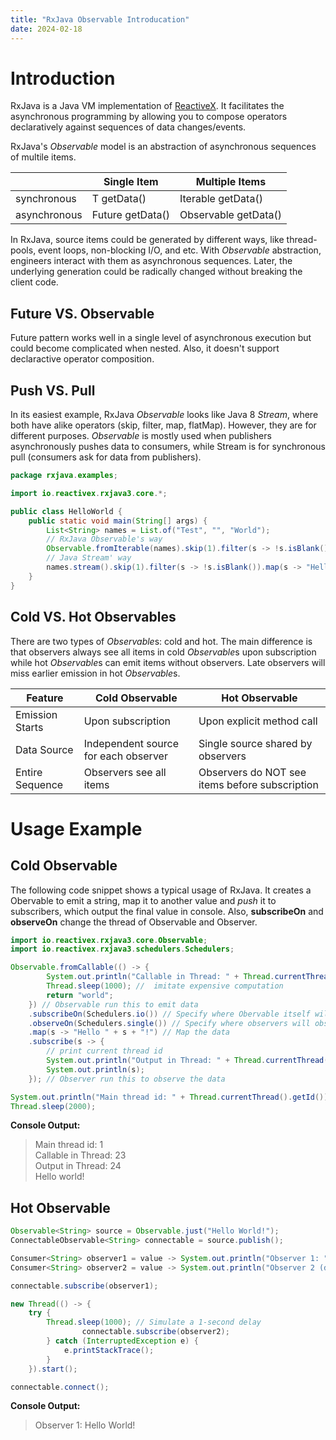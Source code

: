 ```yaml
---
title: "RxJava Observable Introducation"
date: 2024-02-18
---
```


# Introduction
RxJava is a Java VM implementation of [ReactiveX](https://reactivex.io/). It facilitates the asynchronous programming by allowing you to compose operators declaratively against sequences of data changes/events.

RxJava's *Observable* model is an abstraction of asynchronous sequences of multile items. 

| | Single Item | Multiple Items |
| --- | --- | --- |
| synchronous | T getData() | Iterable<T> getData() |
| asynchronous | Future<T> getData() | Observable<T> getData() |

In RxJava, source items could be generated by different ways, like thread-pools, event loops, non-blocking I/O, and etc. With *Observable* abstraction, engineers interact with them as asynchronous sequences. Later, the underlying generation could be radically changed without breaking the client code.

## Future<T> VS. Observable<T>
Future pattern works well in a single level of asynchronous execution but could become complicated when nested. Also, it doesn't support declaractive operator composition.

## Push VS. Pull
In its easiest example, RxJava *Observable* looks like Java 8 *Stream*, where both have alike operators (skip, filter, map, flatMap). However, they are for different purposes. *Observable* is mostly used when publishers asynchronously pushes data to consumers, while Stream is for synchronous pull (consumers ask for data from publishers).
```java
package rxjava.examples;

import io.reactivex.rxjava3.core.*;

public class HelloWorld {
    public static void main(String[] args) {
        List<String> names = List.of("Test", "", "World");
        // RxJava Observable's way
        Observable.fromIterable(names).skip(1).filter(s -> !s.isBlank()).map(s -> "Hello " + s + "!").subscribe(System.out::println);
        // Java Stream' way
        names.stream().skip(1).filter(s -> !s.isBlank()).map(s -> "Hello " + s + "!").forEach(System.out::println);
    }
}

```

## Cold VS. Hot Observables
There are two types of *Observable*s: cold and hot. The main difference is that observers always see all items in cold *Observable*s upon subscription while hot *Observable*s can emit items without observers. Late observers will miss earlier emission in hot *Observable*s.

| Feature | Cold Observable | Hot Observable |
| --- | --- | --- |
| Emission Starts | Upon subscription | Upon explicit method call |
| Data Source | Independent source for each observer | Single source shared by observers |
| Entire Sequence | Observers see all items | Observers do NOT see items before subscription |

# Usage Example
## Cold Observable
The following code snippet shows a typical usage of RxJava. It creates a Obervable to emit a string, map it to another value and *push* it to subscribers, which output the final value in console. Also, **subscribeOn** and **observeOn** change the thread of Observable and Observer.
```Java
import io.reactivex.rxjava3.core.Observable;
import io.reactivex.rxjava3.schedulers.Schedulers;

Observable.fromCallable(() -> {
        System.out.println("Callable in Thread: " + Thread.currentThread().getId());
        Thread.sleep(1000); //  imitate expensive computation
        return "world";
    }) // Observable run this to emit data
    .subscribeOn(Schedulers.io()) // Specify where Obervable itself will run to emit data
    .observeOn(Schedulers.single()) // Specify where observers will observe the data
    .map(s -> "Hello " + s + "!") // Map the data
    .subscribe(s -> {
        // print current thread id
        System.out.println("Output in Thread: " + Thread.currentThread().getId());
        System.out.println(s);
    }); // Observer run this to observe the data

System.out.println("Main thread id: " + Thread.currentThread().getId());
Thread.sleep(2000);
```
**Console Output:**
> Main thread id: 1<br>Callable in Thread: 23<br>Output in Thread: 24<br>Hello world!

## Hot Observable
```Java
Observable<String> source = Observable.just("Hello World!");
ConnectableObservable<String> connectable = source.publish();

Consumer<String> observer1 = value -> System.out.println("Observer 1: " + value);
Consumer<String> observer2 = value -> System.out.println("Observer 2 (delayed): " + value);

connectable.subscribe(observer1);

new Thread(() -> {
    try {
        Thread.sleep(1000); // Simulate a 1-second delay
                connectable.subscribe(observer2);
        } catch (InterruptedException e) {
            e.printStackTrace();
        }
    }).start();

connectable.connect();
```

**Console Output:**
> Observer 1: Hello World!